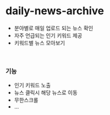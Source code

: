 # daily-news-archive
- 분야별로 매일 업로드 되는 뉴스 확인
- 자주 언급되는 인기 키워드 제공
- 키워드별 뉴스 모아보기

</br>

### 기능
- 인기 키워드 노출
- 뉴스 클릭시 해당 뉴스로 이동
- 무한스크롤
- ...
